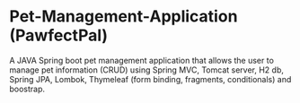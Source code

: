 # Pet-Management-Application (PawfectPal)
A JAVA Spring boot pet management application that allows the user to manage pet information (CRUD)  using Spring MVC, Tomcat server, H2 db, Spring JPA, Lombok, Thymeleaf (form binding, fragments, conditionals) and boostrap.
